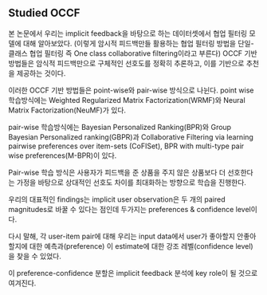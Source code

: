 ## Studied OCCF 

본 논문에서 우리는 implicit feedback을 바탕으로 하는 데이터셋에서 협업 필터링 모델에 대해 알아보았다. (이렇게 암시적 피드백만들 활용하는 협업 필터링 방법을 단일-클래스 협업 필터링 즉 One class collaborative filtering이라고 부른다) OCCF 기반 방법들은 암식적 피드백만으로 구체적인 선호도를 정확히 추론하고, 이를 기반으로 추천을 제공하는 것이다. 

이러한 OCCF 기반 방법들은 point-wise와 pair-wise 방식으로 나뉜다. point wise학습방식에는 Weighted Regularized Matrix Factorization(WRMF)와 Neural Matrix Factorization(NeuMF)가 있다. 

pair-wise 학습방식에는 Bayesian Personalized Ranking(BPR)와 Group Bayesian Personalized ranking(GBPR)과 Collaborative Filtering via learning pairwise preferences over item-sets (CoFISet), BPR with multi-type pair wise preferences(M-BPR)이 있다. 

Pair-wise 학습 방식은 사용자가 피드백을 준 상품을 주지 않은 상품보다 더 선호한다는 가정을 바탕으로 상대적인 선호도 차이를 최대화하는 방향으로 학습을 진행한다. 

우리의 대표적인 findings는 implicit user observation은 두 개의 paired magnitudes로 바꿀 수 있다는 점인데 두가지는 preferences & confidence level이다. 

다시 말해, 각 user-item pair에 대해 우리는 input data에서 user가 좋아할지 안좋아할지에 대한 예측과(preference) 이 estimate에 대한 강조 레벨(confidence level)을 찾을 수 있었다. 

이 preference-confidence 분할은 implicit feedback 분석에 key role이 될 것으로 여겨진다.
